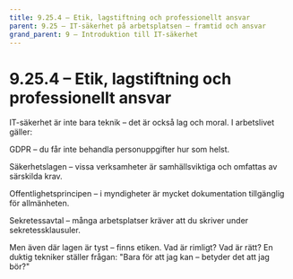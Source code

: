 ```yaml
---
title: 9.25.4 – Etik, lagstiftning och professionellt ansvar
parent: 9.25 – IT-säkerhet på arbetsplatsen – framtid och ansvar
grand_parent: 9 – Introduktion till IT-säkerhet
---
```

# 9.25.4 – Etik, lagstiftning och professionellt ansvar

IT-säkerhet är inte bara teknik – det är också lag och moral. I arbetslivet gäller:

GDPR – du får inte behandla personuppgifter hur som helst.

Säkerhetslagen – vissa verksamheter är samhällsviktiga och omfattas av särskilda krav.

Offentlighetsprincipen – i myndigheter är mycket dokumentation tillgänglig för allmänheten.

Sekretessavtal – många arbetsplatser kräver att du skriver under sekretessklausuler.

Men även där lagen är tyst – finns etiken. Vad är rimligt? Vad är rätt?
En duktig tekniker ställer frågan: "Bara för att jag kan – betyder det att jag bör?"


